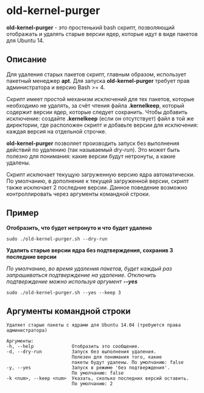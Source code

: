 # old-kernel-purger

__old-kernel-purger__ - это простенький bash скрипт, позволяющий отображать и удалять старые версии ядер, которые идут в виде пакетов для Ubuntu 14.

## Описание

Для удаления старых пакетов скрипт, главным образом, использует пакетный менеджер __apt__.
Для запуска __old-kernel-purger__ требует прав администратора и версию Bash >= 4.

Скрипт имеет простой механизм исключений для тех пакетов, которые необходимо не удалять, за счёт чтения файла __.kernelkeep__, который содержит версии ядер, которые следует сохранить.
Чтобы добавить исключение: создайте __.kernelkeep__ (если он отсутствует) файл в той же директории, где расположен скрипт и добавьте версии для исключения: каждая версия на отдельной строчке.

__old-kernel-purger__ позволяет производить запуск без выполнения действий по удалению (так называемый _dry-run_). Это может быть полезно для понимания: какие версии будут нетронуты, а какие удалены.

Скрипт исключает текущую загруженную версию ядра автоматически.
По умолчанию, в дополнение к текущей загруженной версии, скрипт также исключает 2 последние версии. Данное поведение возможно контроллировать через аргументы командной строки.

## Пример

__Отобразить, что будет нетронуто и что будет удалено__

```sudo ./old-kernel-purger.sh --dry-run```

__Удалить старые версии ядра без подтверждения, сохранив 3 последние версии__

_По умолчанию, во время удаления пакетов, будет каждый раз запрашиваться подтверждение на удаление. Отключить подтверждение можно используя аргумент __--yes___

```sudo ./old-kernel-purger.sh --yes --keep 3```

## Аргументы командной строки

```
Удаляет старые пакеты с ядрами для Ubuntu 14.04 (требуются права администратора)

Аргументы:
-h, --help              Отобразить это сообщение.
-d, --dry-run           Запуск без выполнения удаления.
                        Полезен для понимания того, какие
                        пакеты будут удалены. По умолчанию: false
-y, --yes               Запуск в режиме 'без подтверждения'.
                        По умолчанию: false
-k <num>, --keep <num>  Указать, сколько последних версий оставить.
                        По умолчанию: 2
```

